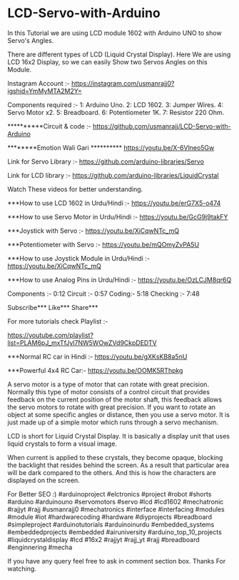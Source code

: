 # LCD-Servo-with-Arduino

In this Tutorial we are using LCD module 1602 with Arduino UNO to show Servo's Angles.

There are different types of LCD (Liquid Crystal Display).
Here We are using LCD 16x2 Display, so we can easily Show two Servos Angles on this Module.

Instagram Account :-
https://instagram.com/usmanrajj0?igshid=YmMyMTA2M2Y=

Components required :-
1: Arduino Uno.
2: LCD 1602.
3: Jumper Wires.
4: Servo Motor x2.
5: Breadboard.
6: Potentiometer 1K.
7: Resistor 220 Ohm.

**********Circuit & code :- 
https://github.com/usmanrajj/LCD-Servo-with-Arduino

********Emotion Wali Gari **********
https://youtu.be/X-6Vlneo5Gw

Link for Servo Library :-
https://github.com/arduino-libraries/Servo

Link for LCD library :-
https://github.com/arduino-libraries/LiquidCrystal

Watch These videos for better understanding.

***How to use LCD 1602 in Urdu/Hindi :-
https://youtu.be/erG7X5-o474

***How to use Servo Motor in Urdu/Hindi :-
https://youtu.be/GcG9j9takFY

***Joystick with Servo :-
https://youtu.be/XiCqwNTc_mQ

***Potentiometer with Servo :-
https://youtu.be/mQOmyZvPA5U

***How to use Joystick Module in Urdu/Hindi :-
https://youtu.be/XiCqwNTc_mQ

***How to use Analog Pins in Urdu/Hindi :-
https://youtu.be/OzLCJM8qr6Q

Components :- 0:12
Circuit :- 0:57
Coding:- 5:18
Checking :- 7:48

Subscribe***
Like***
Share***

For more tutorials check Playlist :-

https://youtube.com/playlist?list=PLAM6pJ_mxTfJyl7NW5WOwZVd9CkpDEDTV

***Normal RC car in Hindi :-
https://youtu.be/gXKsKB8a5nU

***Powerful 4x4 RC Car:-
https://youtu.be/OOMK5RThpkg

A servo motor is a type of motor that can rotate with great precision. Normally this type of motor consists of a control circuit that provides feedback on the current position of the motor shaft, this feedback allows the servo motors to rotate with great precision. If you want to rotate an object at some specific angles or distance, then you use a servo motor. It is just made up of a simple motor which runs through a servo mechanism.

LCD is short for Liquid Crystal Display. It is basically a display unit that uses liquid crystals to form a visual image.

When current is applied to these crystals, they become opaque, blocking the backlight that resides behind the screen. As a result that particular area will be dark compared to the others. And this is how the characters are displayed on the screen.

For Better SEO :)
#arduinoproject #elctronics #project #robot #shorts #arduino #arduinouno #servomotors #servo #lcd  #lcd1602 #mechatronic #rajjyt #rajj #usmanrajj0 #mechatronics #interface #interfacing #modules #module #iot #hardwarecoding #hardware #diyprojects #breadboard #simpleproject #arduinotutorials #arduinoinurdu #embedded_systems #embeddedprojects #embedded #airuniversity #arduino_top_10_projects
#liquidcrystaldisplay #lcd #16x2 #rajjyt #rajj_yt #rajj #breadboard #enginnering #mecha 

If you have any query feel free to ask in comment section box.
Thanks For watching.

